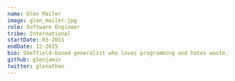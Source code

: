 ```yaml
---
name: Glen Mailer
image: glen_mailer.jpg
role: Software Engineer
tribe: International
startDate: 03-2011
endDate: 12-2015
bio: Sheffield-based generalist who loves programming and hates waste.
github: glenjamin
twitter: glenathan
---
```

